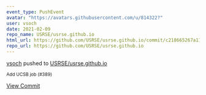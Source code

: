 ```yaml
---
event_type: PushEvent
avatar: "https://avatars.githubusercontent.com/u/814322?"
user: vsoch
date: 2021-02-09
repo_name: USRSE/usrse.github.io
html_url: https://github.com/USRSE/usrse.github.io/commit/c218665267a11db6663ed1fd5dbbe341c7f4bb9b
repo_url: https://github.com/USRSE/usrse.github.io
---
```


<a href='https://github.com/vsoch' target='_blank'>vsoch</a> pushed to <a href='https://github.com/USRSE/usrse.github.io' target='_blank'>USRSE/usrse.github.io</a>

<small>Add UCSB job (#389)</small>

<a href='https://github.com/USRSE/usrse.github.io/commit/c218665267a11db6663ed1fd5dbbe341c7f4bb9b' target='_blank'>View Commit</a>